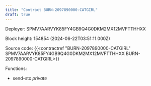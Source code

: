 ```yaml
---
title: "Contract BURN-2097890000-CATGIRL"
draft: true
---
```

Deployer: SPMV7AARVYK85FY4GB9Q4G0DKM2MX12MVFTTHHXX


 



Block height: 154854 (2024-06-22T03:51:11.000Z)

Source code: {{<contractref "BURN-2097890000-CATGIRL" SPMV7AARVYK85FY4GB9Q4G0DKM2MX12MVFTTHHXX BURN-2097890000-CATGIRL>}}

Functions:

* send-stx _private_
